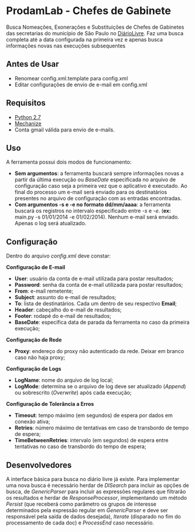ProdamLab - Chefes de Gabinete
==========================================

Busca Nomeações, Exonerações e Substituições de Chefes de Gabinetes das 
secretarias do município de São Paulo
 no [DiárioLivre](http://devcolab.each.usp.br/do/).
Faz uma busca completa até a data configurada na primeira vez e apenas busca 
informações novas nas 
execuções subsequentes

Antes de Usar
-------------

- Renomear config.xml.template para config.xml
- Editar configurações de envio de e-mail em config.xml

Requisitos
----------

- [Python 2.7](https://www.python.org/download/releases/2.7/)
- [Mechanize](http://wwwsearch.sourceforge.net/mechanize)
- Conta gmail válida para envio de e-mails.

Uso
---

A ferramenta possui dois modos de funcionamento:

- **Sem argumentos**: a ferramenta buscará sempre informações novas a partir da 
última execução ou *BaseDate* especificada no arquivo de configuração caso seja
a primeira vez que o aplicativo é executado. Ao final do processo um e-mail será
 enviado para os destinatários presentes no arquivo de configuração com as
entradas encontradas.
- **Com argumentos -s e -e no formato dd/mm/aaaa**: a ferramenta buscará os
registros no intervalo especificado entre *-s* e *-e*. (**ex:** main.py -s 
01/01/2014 -e 01/02/2014). Nenhum e-mail será
enviado. Apenas o log será atualizado.

Configuração
------------

Dentro do arquivo *config.xml* deve constar:

**Configuração de E-mail**

- **User**: usuário da conta de e-mail utilizada para postar resultados;
- **Password**: senha da conta de e-mail utilizada para postar resultados;
- **From**: e-mail remetente;
- **Subject**: assunto do e-mail de resultados;
- **To**: lista de destinatários. Cada um dentro de seu respectivo **Email**;
- **Header**: cabeçalho do e-mail de resultados;
- **Footer**: rodapé do e-mail de resultados;
- **BaseDate**: especifica data de parada da ferramenta no caso da primeira
execução;

**Configuração de Rede**

- **Proxy**: endereço do proxy não autenticado da rede. Deixar em branco caso
não haja proxy;

**Configuração de Logs**

- **LogName**: nome do arquivo de log local;
- **LogMode**: determina se o arquivo de log deve ser atualizado (*Append*) ou 
sobrescrito (*Overwrite*) após cada execução;

**Configuração de Tolerância a Erros**

- **Timeout**: tempo máximo (em segundos) de espera por dados em conexão ativa;
- **Retries**: número máximo de tentativas em caso de transbordo de tempo de 
espera;
- **TimeBetweenRetries**: intervalo (em segundos) de espera entre tentativas no
caso de transbordo do tempo de espera;

Desenvolvedores
---------------

A interface básica para busca no diário livre já existe. Para implementar uma 
nova busca é necessário herdar de *DlSearch* para incluir as opções de busca, de
*GenericParser* para incluir as expressões regulares que filtrarão os resultados
e herdar de  *ResponseProcessor*, implementando um método *Persist* (que 
receberá como parâmetro os grupos de interesse determinados pela expressão 
regular em *GenericParser* e deve ser responsável pela saída de dados desejada), 
*Iterate* (disparado no fim do processamento de cada doc) e 
*ProcessEnd* caso necessário.
